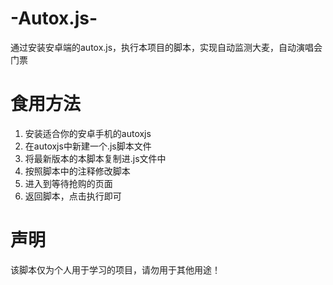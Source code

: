 # -Autox.js-
通过安装安卓端的autox.js，执行本项目的脚本，实现自动监测大麦，自动演唱会门票

# 食用方法
1. 安装适合你的安卓手机的autoxjs
2. 在autoxjs中新建一个.js脚本文件
3. 将最新版本的本脚本复制进.js文件中
4. 按照脚本中的注释修改脚本
5. 进入到等待抢购的页面
6. 返回脚本，点击执行即可

# 声明
该脚本仅为个人用于学习的项目，请勿用于其他用途！
